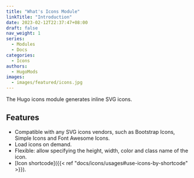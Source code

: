 ```yaml
---
title: "What's Icons Module"
linkTitle: "Introduction"
date: 2023-02-12T22:37:47+08:00
draft: false
nav_weight: 1
series:
  - Modules
  - Docs
categories:
  - Icons
authors:
  - HugoMods
images:
  - images/featured/icons.jpg
---
```


The Hugo icons module generates inline SVG icons.

<!--more-->

## Features

- Compatible with any SVG icons vendors, such as Bootstrap Icons, Simple Icons and Font Awesome Icons.
- Load icons on demand.
- Flexible: allow specifying the height, width, color and class name of the icon.
- [Icon shortcode]({{< ref "docs/icons/usages#use-icons-by-shortcode" >}}).
